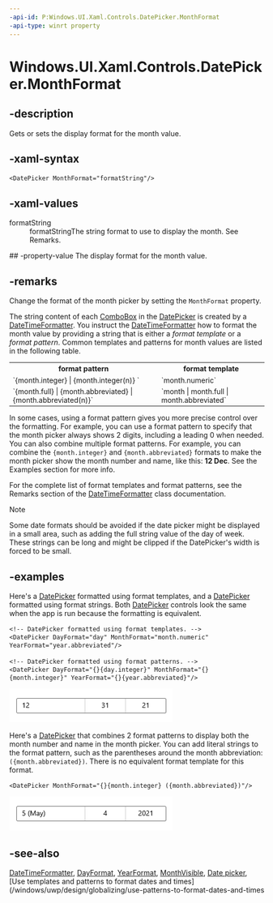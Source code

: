 ```yaml
---
-api-id: P:Windows.UI.Xaml.Controls.DatePicker.MonthFormat
-api-type: winrt property
---
```


<!-- Property syntax
public string MonthFormat { get;  set; }
-->

# Windows.UI.Xaml.Controls.DatePicker.MonthFormat

## -description
Gets or sets the display format for the month value.



## -xaml-syntax
```xaml
<DatePicker MonthFormat="formatString"/>
```


## -xaml-values
<dl><dt>formatString</dt><dd>formatStringThe string format to use to display the month. See Remarks.</dd>
</dl>
## -property-value
The display format for the month value.

## -remarks
Change the format of the month picker by setting the `MonthFormat` property.

The string content of each [ComboBox](combobox.md) in the [DatePicker](datepicker.md) is created by a [DateTimeFormatter](../windows.globalization.datetimeformatting/datetimeformatter.md). You instruct the [DateTimeFormatter](../windows.globalization.datetimeformatting/datetimeformatter.md) how to format the month value by providing a string that is either a *format template* or a *format pattern*. Common templates and patterns for month values are listed in the following table.

<table>
   <tr><th>format pattern</th><th>format template</th></tr>
   <tr><td>`{month.integer} | {month.integer(n)} `</td><td>`month.numeric`</td></tr>
   <tr><td>`{month.full} | {month.abbreviated} | {month.abbreviated(n)}`</td><td>`month | month.full | month.abbreviated`</td></tr>
</table>

In some cases, using a format pattern gives you more precise control over the formatting. For example, you can use a format pattern to specify that the month picker always shows 2 digits, including a leading 0 when needed. You can also combine multiple format patterns. For example, you can combine the `{month.integer}` and `{month.abbreviated}` formats to make the month picker show the month number and name, like this: **12 Dec**. See the Examples section for more info.

For the complete list of format templates and format patterns, see the Remarks section of the [DateTimeFormatter](../windows.globalization.datetimeformatting/datetimeformatter.md) class documentation.

> [!NOTE]
> Some date formats should be avoided if the date picker might be displayed in a small area, such as adding the full string value of the day of week. These strings can be long and might be clipped if the DatePicker's width is forced to be small.

## -examples
Here's a [DatePicker](datepicker.md) formatted using format templates, and a [DatePicker](datepicker.md) formatted using format strings. Both [DatePicker](datepicker.md) controls look the same when the app is run because the formatting is equivalent.

```xaml
<!-- DatePicker formatted using format templates. -->
<DatePicker DayFormat="day" MonthFormat="month.numeric" YearFormat="year.abbreviated"/>

<!-- DatePicker formatted using format patterns. -->
<DatePicker DayFormat="{}{day.integer}" MonthFormat="{}{month.integer}" YearFormat="{}{year.abbreviated}"/>
```

![A date picker with its fields formatted.](images/date-time/date-picker-formatting.png)

Here's a [DatePicker](datepicker.md) that combines 2 format patterns to display both the month number and name in the month picker. You can add literal strings to the format pattern, such as the parentheses around the month abbreviation: `({month.abbreviated})`. There is no equivalent format template for this format.

```xaml
<DatePicker MonthFormat="{}{month.integer} ({month.abbreviated})"/>
```

![A date picker with the month field formatted to show an integer and abbreviation.](images/date-time/date-picker-month-format.png)

## -see-also

[DateTimeFormatter](../windows.globalization.datetimeformatting/datetimeformatter.md), [DayFormat](datepicker_dayformat.md), [YearFormat](datepicker_yearformat.md), [MonthVisible](datepicker_monthvisible.md), [Date picker](/windows/uwp/design/controls-and-patterns/date-picker), [Use templates and patterns to format dates and times](/windows/uwp/design/globalizing/use-patterns-to-format-dates-and-times
